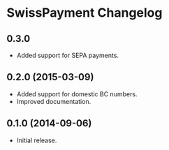 # SwissPayment Changelog

## 0.3.0

  * Added support for SEPA payments.

## 0.2.0 (2015-03-09)

  * Added support for domestic BC numbers.
  * Improved documentation.

## 0.1.0 (2014-09-06)

  * Initial release.
